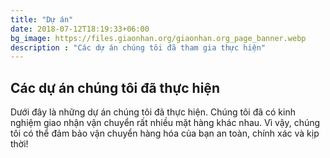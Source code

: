 ```yaml
---
title: "Dự án"
date: 2018-07-12T18:19:33+06:00
bg_image: https://files.giaonhan.org/giaonhan.org_page_banner.webp
description : "Các dự án chúng tôi đã tham gia thực hiện"
---
```


## Các dự án chúng tôi đã thực hiện

Dưới đây là những dự án chúng tôi đã thực hiện. Chúng tôi đã có kinh nghiệm giao nhận vận chuyển rất nhiều mặt hàng khác nhau. Vì vậy, chúng tôi có thể đảm bảo vận chuyển hàng hóa của bạn an toàn, chính xác và kịp thời!
